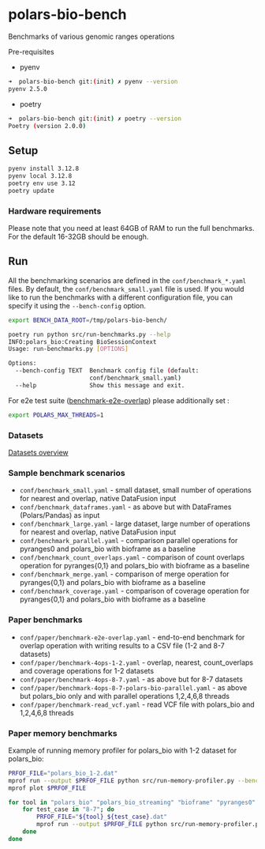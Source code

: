 # polars-bio-bench
Benchmarks of various genomic ranges operations

Pre-requisites

* pyenv
```bash
➜  polars-bio-bench git:(init) ✗ pyenv --version
pyenv 2.5.0
```
* poetry
```bash
➜  polars-bio-bench git:(init) ✗ poetry --version
Poetry (version 2.0.0)
```
## Setup
```bash
pyenv install 3.12.8
pyenv local 3.12.8
poetry env use 3.12
poetry update
```

### Hardware requirements
Please note that you need at least 64GB of RAM to run the full benchmarks. For the default 16-32GB should be enough.

## Run
All the benchmarking scenarios are defined in the `conf/benchmark_*.yaml` files. By default, the `conf/benchmark_small.yaml` file is used.
If you would like to run the benchmarks with a different configuration file, you can specify it using the `--bench-config` option.
```bash
export BENCH_DATA_ROOT=/tmp/polars-bio-bench/

poetry run python src/run-benchmarks.py --help
INFO:polars_bio:Creating BioSessionContext
Usage: run-benchmarks.py [OPTIONS]

Options:
  --bench-config TEXT  Benchmark config file (default:
                       conf/benchmark_small.yaml)
  --help               Show this message and exit.

```

For e2e test suite ([benchmark-e2e-overlap](conf/paper/benchmark-e2e-overlap.yaml)) please additionally set :
```bash
export POLARS_MAX_THREADS=1
```


### Datasets
[Datasets overview](https://biodatageeks.org/polars-bio/performance/#test-datasets)

### Sample benchmark scenarios
 * `conf/benchmark_small.yaml` - small dataset, small number of operations for nearest and overlap, native DataFusion input
 * `conf/benchmark_dataframes.yaml` - as above but with DataFrames (Polars/Pandas) as input
 * `conf/benchmark_large.yaml` - large dataset, large number of operations for nearest and overlap, native DataFusion input
 * `conf/benchmark_parallel.yaml` - comparison parallel operations for pyranges0 and polars_bio with bioframe as a baseline
 * `conf/benchmark_count_overlaps.yaml` - comparison of count overlaps operation for pyranges{0,1} and polars_bio with bioframe as a baseline
 * `conf/benchmark_merge.yaml` - comparison of merge operation for pyranges{0,1} and polars_bio with bioframe as a baseline
 * `conf/benchmark_coverage.yaml` - comparison of coverage operation for pyranges{0,1} and polars_bio with bioframe as a baseline


### Paper benchmarks
* `conf/paper/benchmark-e2e-overlap.yaml` - end-to-end benchmark for overlap operation with writing results to a CSV file (1-2 and 8-7 datasets)
* `conf/paper/benchmark-4ops-1-2.yaml` - overlap, nearest, count_overlaps and coverage operations for 1-2 datasets
* `conf/paper/benchmark-4ops-8-7.yaml` - as above but for 8-7 datasets
* `conf/paper/benchmark-4ops-8-7-polars-bio-parallel.yaml` - as above but polars_bio only and  with parallel operations 1,2,4,6,8 threads
* `conf/paper/benchmark-read_vcf.yaml` - read VCF file with polars_bio and  1,2,4,6,8 threads

### Paper memory benchmarks
Example of running memory profiler for polars_bio with 1-2 dataset for polars_bio:
```bash
PRFOF_FILE="polars_bio_1-2.dat"
mprof run --output $PRFOF_FILE python src/run-memory-profiler.py --bench-config conf/paper/benchmark-e2e-overlap.yaml --tool polars_bio --test-case 1-2
mprof plot $PRFOF_FILE
```

```bash
for tool in "polars_bio" "polars_bio_streaming" "bioframe" "pyranges0" "pyranges1"; do
    for test_case in "8-7"; do
        PRFOF_FILE="${tool}_${test_case}.dat"
        mprof run --output $PRFOF_FILE python src/run-memory-profiler.py --bench-config conf/paper/benchmark-e2e-overlap.yaml --tool $tool --test-case $test_case
    done
done
```


